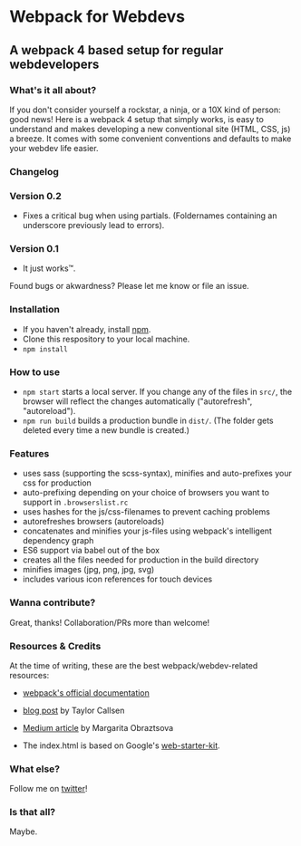 # Webpack for Webdevs
## A webpack 4 based setup for regular webdevelopers

### What's it all about?
If you don't consider yourself a rockstar, a ninja, or a 10X kind of person:
good news! Here is a webpack 4 setup that simply works, is easy to understand and makes
developing a new conventional site (HTML, CSS, js) a breeze. It comes with some convenient conventions and
defaults to make your webdev life easier.

### Changelog
### Version 0.2
* Fixes a critical bug when using partials. (Foldernames containing an underscore previously lead to errors).
### Version 0.1
* It just works™.

Found bugs or akwardness? Please let me know or file an issue.


### Installation
* If you haven't already, install [npm](https://www.npmjs.com/).
* Clone this respository to your local machine.
* `npm install`

### How to use
* `npm start` starts a local server. If you change any of the files in `src/`, the browser will reflect the changes automatically ("autorefresh", "autoreload").
* `npm run build` builds a production bundle in `dist/`. (The folder gets deleted every time a new bundle is created.)

### Features
* uses sass (supporting the scss-syntax), minifies and auto-prefixes your css for production
* auto-prefixing depending on your choice of browsers you want to support in `.browserslist.rc`
* uses hashes for the js/css-filenames to prevent caching problems
* autorefreshes browsers (autoreloads)
* concatenates and minifies your js-files using webpack's intelligent dependency graph
* ES6 support via babel out of the box
* creates all the files needed for production in the build directory
* minifies images (jpg, png, jpg, svg)
* includes various icon references for touch devices

### Wanna contribute?
Great, thanks! Collaboration/PRs more than welcome!

### Resources & Credits
At the time of writing, these are the best webpack/webdev-related resources:
* [webpack's official documentation](https://webpack.js.org/guides/getting-started/)
* [blog post](https://taylor.callsen.me/using-webpack-4-and-sass-with-wordpress/) by Taylor Callsen
* [Medium article](https://hackernoon.com/a-tale-of-webpack-4-and-how-to-finally-configure-it-in-the-right-way-4e94c8e7e5c1) by Margarita Obraztsova

* The index.html is based on Google's [web-starter-kit](https://github.com/google/web-starter-kit).

### What else?
Follow me on [twitter](https://twitter.com/j_rubenz)!

### Is that all?
Maybe.
